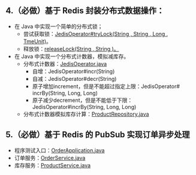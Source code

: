 ## 4.（必做）基于 Redis 封装分布式数据操作：

- 在 Java 中实现一个简单的分布式锁；
  - 尝试获取锁：[JedisOperator#tryLock(String , String , Long , TmeUnit)](https://github.com/cocoZwwang/JAVA-000/blob/main/Week_11/homework/redis-operator/redis-operator-core/src/main/java/pers/cocoadel/learning/redis/core/JedisOperator.java)。
  - 释放锁：[releaseLock(String , String )。](https://github.com/cocoZwwang/JAVA-000/blob/main/Week_11/homework/redis-operator/redis-operator-core/src/main/java/pers/cocoadel/learning/redis/core/JedisOperator.java)
- 在 Java 中实现一个分布式计数器，模拟减库存。
  - 分布式计数器：[JedisOperator.java](https://github.com/cocoZwwang/JAVA-000/blob/main/Week_11/homework/redis-operator/redis-operator-core/src/main/java/pers/cocoadel/learning/redis/core/JedisOperator.java)
    - 自增：JedisOperator#incr(String)
    - 自减：JedisOperator#decr(String)
    - 原子增加increment，但是不能超过指定上限：JedisOperator# incrBy(String, Long, Long)
    - 原子减少decrement，但是不能低于下限：JedisOperator#incrBy(String, Long, Long)
  - 分布式计数器模拟库存计算：[ProductRepository.java](https://github.com/cocoZwwang/JAVA-000/blob/main/Week_11/homework/order-demo/src/main/java/per/cocoadel/learning/demo/product/ProductRepository.java)

## 5.（必做）基于 Redis 的 PubSub 实现订单异步处理

- 程序测试入口：[OrderApplication.java](https://github.com/cocoZwwang/JAVA-000/blob/main/Week_11/homework/order-demo/src/main/java/per/cocoadel/learning/demo/OrderApplication.java)
- 订单服务：[OrderService.java](https://github.com/cocoZwwang/JAVA-000/blob/main/Week_11/homework/order-demo/src/main/java/per/cocoadel/learning/demo/order/OrderService.java)
- 库存服务：[ProductService.java](https://github.com/cocoZwwang/JAVA-000/blob/main/Week_11/homework/order-demo/src/main/java/per/cocoadel/learning/demo/product/ProductService.java)

